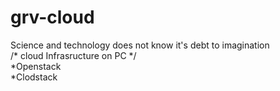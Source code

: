 # grv-cloud
Science and technology  does not know it's debt to imagination     
/* cloud Infrasructure on PC */  
 *Openstack    
 *Clodstack 
